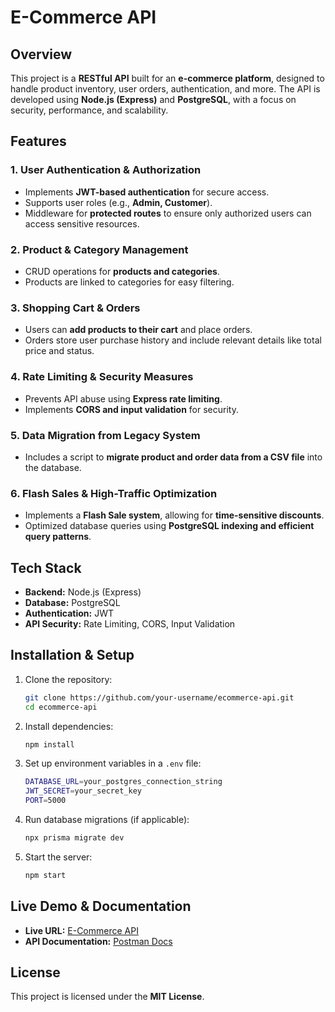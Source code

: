 # E-Commerce API

## Overview

This project is a **RESTful API** built for an **e-commerce platform**, designed to handle product inventory, user orders, authentication, and more. The API is developed using **Node.js (Express)** and **PostgreSQL**, with a focus on security, performance, and scalability.

## Features

### 1. **User Authentication & Authorization**

- Implements **JWT-based authentication** for secure access.
- Supports user roles (e.g., **Admin, Customer**).
- Middleware for **protected routes** to ensure only authorized users can access sensitive resources.

### 2. **Product & Category Management**

- CRUD operations for **products and categories**.
- Products are linked to categories for easy filtering.

### 3. **Shopping Cart & Orders**

- Users can **add products to their cart** and place orders.
- Orders store user purchase history and include relevant details like total price and status.

### 4. **Rate Limiting & Security Measures**

- Prevents API abuse using **Express rate limiting**.
- Implements **CORS and input validation** for security.

### 5. **Data Migration from Legacy System**

- Includes a script to **migrate product and order data from a CSV file** into the database.

### 6. **Flash Sales & High-Traffic Optimization**

- Implements a **Flash Sale system**, allowing for **time-sensitive discounts**.
- Optimized database queries using **PostgreSQL indexing and efficient query patterns**.

## Tech Stack

- **Backend:** Node.js (Express)
- **Database:** PostgreSQL
- **Authentication:** JWT
- **API Security:** Rate Limiting, CORS, Input Validation

## Installation & Setup

1. Clone the repository:

   ```sh
   git clone https://github.com/your-username/ecommerce-api.git
   cd ecommerce-api
   ```

2. Install dependencies:

   ```sh
   npm install
   ```

3. Set up environment variables in a `.env` file:

   ```sh
   DATABASE_URL=your_postgres_connection_string
   JWT_SECRET=your_secret_key
   PORT=5000
   ```

4. Run database migrations (if applicable):

   ```sh
   npx prisma migrate dev
   ```

5. Start the server:

   ```sh
   npm start
   ```

## Live Demo & Documentation

- **Live URL:** [E-Commerce API](https://e-commerce-dope-production.up.railway.app/)
- **API Documentation:** [Postman Docs](https://documenter.getpostman.com/view/29521209/2sAYdfoW4f)

## License

This project is licensed under the **MIT License**.

